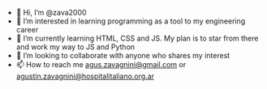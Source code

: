- 👋 Hi, I’m @zava2000
- 👀 I’m interested in learning programming as a tool to my engineering career
- 🌱 I’m currently learning HTML, CSS and JS. My plan is to star from there and work my way to JS and Python
- 💞️ I’m looking to collaborate with anyone who shares my interest
- 📫 How to reach me agus.zavagnini@gmail.com or agustin.zavagnini@hospitalitaliano.org.ar

<!---
zava2000/zava2000 is a ✨ special ✨ repository because its `README.md` (this file) appears on your GitHub profile.
You can click the Preview link to take a look at your changes.
--->
